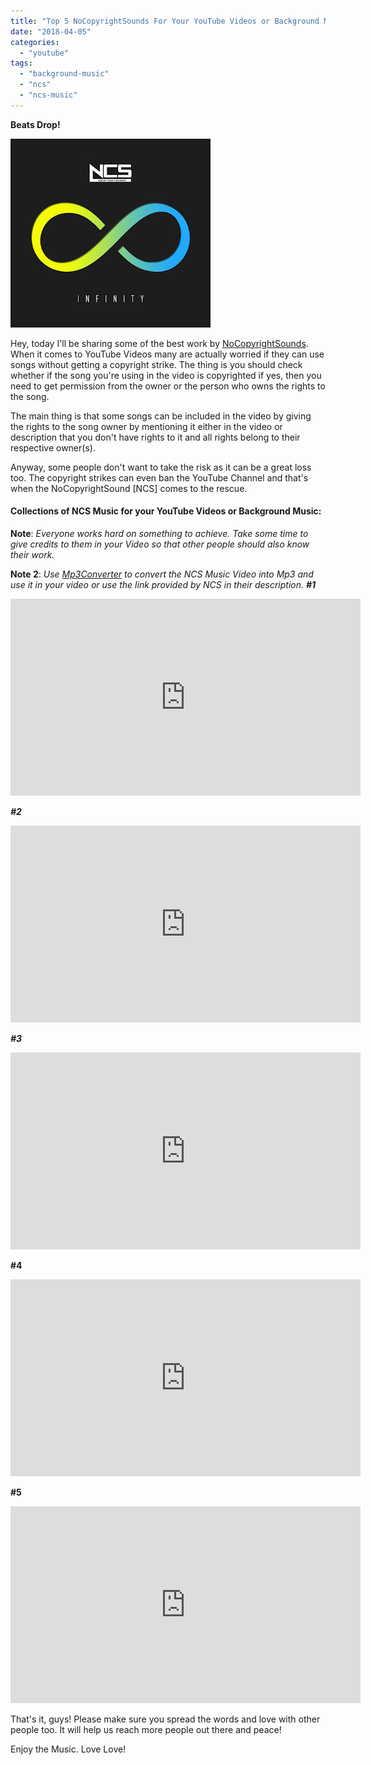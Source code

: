 ```yaml
---
title: "Top 5 NoCopyrightSounds For Your YouTube Videos or Background Music"
date: "2018-04-05"
categories: 
  - "youtube"
tags: 
  - "background-music"
  - "ncs"
  - "ncs-music"
---
```


**Beats Drop!**

[![NCS Infinity Logo. Top 5 NCS Music for YouTube Videos and Background Music](images/ncs_infinity_1024x1024.jpg)](https://2.bp.blogspot.com/-I7mLSvKkAJA/WsXVTRKlNoI/AAAAAAAAO7k/IYJfRECjVlwb2xYvw4T5JaM3-UHU6zBMgCLcBGAs/s1600/ncs_infinity_1024x1024.jpg)

Hey, today I'll be sharing some of the best work by [NoCopyrightSounds](https://soundcloud.com/nocopyrightsounds). When it comes to YouTube Videos many are actually worried if they can use songs without getting a copyright strike. The thing is you should check whether if the song you're using in the video is copyrighted if yes, then you need to get permission from the owner or the person who owns the rights to the song.

The main thing is that some songs can be included in the video by giving the rights to the song owner by mentioning it either in the video or description that you don't have rights to it and all rights belong to their respective owner(s).

Anyway, some people don't want to take the risk as it can be a great loss too. The copyright strikes can even ban the YouTube Channel and that's when the NoCopyrightSound \[NCS\] comes to the rescue.

#### Collections of NCS Music for your YouTube Videos or Background Music:

**Note**: _Everyone works hard on something to achieve. Take some time to give credits to them in your Video so that other people should also know their work._ 

**Note 2**: _Use [Mp3Converter](https://www.mp3converter.net/) to convert the NCS Music Video into Mp3 and use it in your video or use the link provided by NCS in their description._ **_#1_** 

<iframe src="https://www.youtube.com/embed/yJg-Y5byMMw?rel=0" width="560" height="315" frameborder="0" allowfullscreen="allowfullscreen"></iframe>

**_#2_** 

<iframe src="https://www.youtube.com/embed/n4tK7LYFxI0?rel=0" width="560" height="315" frameborder="0" allowfullscreen="allowfullscreen"></iframe>

_**#3**_ 

<iframe src="https://www.youtube.com/embed/gDwVGS75sUA?rel=0" width="560" height="315" frameborder="0" allowfullscreen="allowfullscreen"></iframe>

**#4** 

<iframe src="https://www.youtube.com/embed/LHvYrn3FAgI?rel=0" width="560" height="315" frameborder="0" allowfullscreen="allowfullscreen"></iframe>

**#5** 

<iframe src="https://www.youtube.com/embed/3nQNiWdeH2Q?rel=0" width="560" height="315" frameborder="0" allowfullscreen="allowfullscreen"></iframe>

That's it, guys! Please make sure you spread the words and love with other people too. It will help us reach more people out there and peace!

Enjoy the Music. Love Love!
